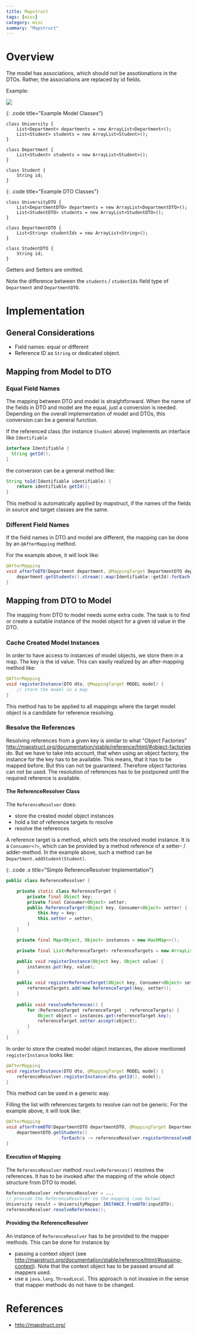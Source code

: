 ```yaml
---
title: Mapstruct
tags: [misc]
category: misc
summary: "Mapstruct"
---
```


# Overview

The model has associations, which should not be assotionations in the DTOs. Rather, the associations are replaced by id fields.

Example: 

![](mapstruct_references/class_overview.png)

{: .code title="Example Model Classes"}
~~~
class University {
    List<Department> departments = new ArrayList<Department>();
    List<Student> students = new ArrayList<Student>();
}

class Department {
    List<Student> students = new ArrayList<Student>();
}

class Student {
    String id;
}
~~~

{: .code title="Example DTO Classes"}
~~~
class UniversityDTO {
    List<DepartmentDTO> departments = new ArrayList<DepartmentDTO>();
    List<StudentDTO> students = new ArrayList<StudentDTO>();
}

class DepartmentDTO {
    List<String> studentIds = new ArrayList<String>();
}

class StudentDTO {
    String id;
}
~~~
Getters and Setters are omitted.

Note the difference between the `students` / `studentIds` field type of `Department` and `DepartmentDTO`.

# Implementation

## General Considerations

* Field names: equal or different
* Reference ID as `String` or dedicated object.

## Mapping from Model to DTO

### Equal Field Names
The mapping between DTO and  model is straightforward. When the name of the fields in DTO and model are the equal, just a conversion 
is needed. Depending on the overall implementation of model and DTOs, this conversion can be a general function. 

If the referenced class (for instance `Student` above) implements an interface like `Identifiable`
~~~java
interface Identifiable {
  String getId();
}
~~~

the conversion can be a general method like:
~~~java
String toId(Identifiable identifiable) {
    return identifiable.getId();
}
~~~ 
This method is automatically applied by mapstruct, if the names of the fields in source and target classes are the same.

### Different Field Names

If the field names in DTO and model are different, the mapping can be done by an `@AfterMapping` method.

For the example above, it will look like:
~~~java
@AfterMapping
void afterToDTO(Department department, @MappingTarget DepartmentDTO departmentDTO) {
    department.getStudents().stream().map(Identifiable::getId).forEach(departmentDTO::addStudentId);
}
~~~

## Mapping from DTO to Model

The mapping from DTO to model needs some extra code. The task is to find or create a suitable instance of the model object 
for a given id value in the DTO. 

### Cache Created Model Instances

In order to have access to instances of model objects, we store them in a map. The key is the id value. This can easily realized 
by an after-mapping method like:

~~~java
@AfterMapping
void registerInstance(DTO dto, @MappingTarget MODEL model) {
    // store the model in a map
}
~~~

This method has to be applied to all mappings where the target model object is a candidate for reference resolving.

### Resolve the References

Resolving references from a given key is similar to  what "Object Factories" <http://mapstruct.org/documentation/stable/reference/html/#object-factories> 
do. But we have to take into account, that when using an object factory, the instance for the key has to be available. This 
means, that it has to be mapped before. But this can not be guaranteed. Therefore object factories can not be used. The resolution 
of references has to be postponed until the required reference is available.

#### The ReferenceResolver Class

The `ReferenceResolver` does:

* store the created model object instances
* hold a list of reference targets to resolve
* resolve the references

A reference target is a method, which sets the resolved model instance.
It is a `Consumer<?>`, which can be provided by a method reference of a setter- / adder-method. 
In the example above, such a method can be `Department.addStudent(Student)`. 

{: .code .x title="Simple ReferenceResolver Implementation"}
~~~java
public class ReferenceResolver {

    private static class ReferenceTarget {
        private final Object key;
        private final Consumer<Object> setter;
        public ReferenceTarget(Object key, Consumer<Object> setter) {
            this.key = key;
            this.setter = setter;
        }
    }

    private final Map<Object, Object> instances = new HashMap<>();

    private final List<ReferenceTarget> referenceTargets = new ArrayList<>();

    public void registerInstance(Object key, Object value) {
        instances.put(key, value);
    }

    public void registerRefereceTarget(Object key, Consumer<Object> setter) {
        referenceTargets.add(new ReferenceTarget(key, setter));
    }
    
    public void resolveReferences() {
        for (ReferenceTarget referenceTarget : referenceTargets) {
            Object object = instances.get(referenceTarget.key);
            referenceTarget.setter.accept(object);
        }
    }
}
~~~



In order to store the created model object instances, the above mentioned `registerInstance` looks like:
~~~java
@AfterMapping
void registerInstance(DTO dto, @MappingTarget MODEL model) {
    referenceResolver.registerInstance(dto.getId(), model);
}
~~~
This method can be used in a generic way.

Filling the list with references targets to resolve can not be generic. For the example above, it will look like: 
~~~java
@AfterMapping
void afterFromDTO(DepartmentDTO departmentDTO, @MappingTarget Department department) {
    departmentDTO.getStudents()
                    .forEach(s -> referenceResolver.registerUnresolvedReference(s, department::addStudent));
}
~~~

#### Execution of Mapping

The `ReferenceResolver` method `resolveReferences()` resolves the references. It has to be invoked after the mapping of 
the whole object structure from DTO to model.

~~~java
ReferenceResolver referenceResolver = ...
// provide the ReferenceResolver to the mapping (see below)
University result = UniversityMapper.INSTANCE.fromDTO(inputDTO);
referenceResolver.resolveReferences();
~~~

#### Providing the ReferenceResolver
 An instance of `ReferenceResolver` has to be provided to the mapper methods. This can be done for instance by

* passing a context object (see <http://mapstruct.org/documentation/stable/reference/html/#passing-context>). Note that the 
context object has to be passed around all mappers used.
* use a `java.lang.ThreadLocal`. This approach is not invasive in the sense that mapper methods do not have to be changed. 

# References
* <http://mapstruct.org/>